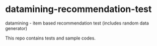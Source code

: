 # datamining-recommendation-test
datamining - item based recommendation test (includes random data generator)

This repo contains tests and sample codes.
